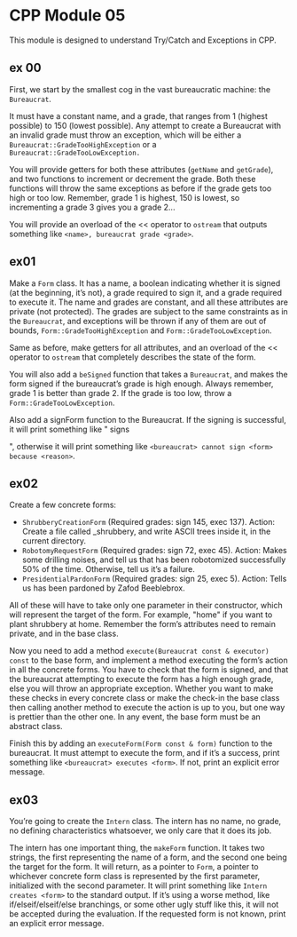 # CPP Module 05

This module is designed to understand Try/Catch and Exceptions in CPP.

## ex 00

First, we start by the smallest cog in the vast bureaucratic machine: the `Bureaucrat`.

It must have a constant name, and a grade, that ranges from 1 (highest possible) to
150 (lowest possible). Any attempt to create a Bureaucrat with an invalid grade must
throw an exception, which will be either a `Bureaucrat::GradeTooHighException` or a
`Bureaucrat::GradeTooLowException.`

You will provide getters for both these attributes (`getName` and `getGrade`), and two
functions to increment or decrement the grade. Both these functions will throw the same
exceptions as before if the grade gets too high or too low. Remember, grade 1 is highest,
150 is lowest, so incrementing a grade 3 gives you a grade 2...

You will provide an overload of the << operator to `ostream` that outputs something
like `<name>, bureaucrat grade <grade>`.

## ex01

Make a `Form` class. It has a name, a boolean indicating whether it is signed (at
the beginning, it’s not), a grade required to sign it, and a grade required to execute it.
The name and grades are constant, and all these attributes are private (not protected).
The grades are subject to the same constraints as in the `Bureaucrat`, and exceptions
will be thrown if any of them are out of bounds, `Form::GradeTooHighException` and
`Form::GradeTooLowException`.

Same as before, make getters for all attributes, and an overload of the << operator
to `ostream` that completely describes the state of the form.

You will also add a `beSigned` function that takes a `Bureaucrat`, and makes the form
signed if the bureaucrat’s grade is high enough. Always remember, grade 1 is better than
grade 2. If the grade is too low, throw a `Form::GradeTooLowException`.

Also add a signForm function to the Bureaucrat. If the signing is successful, it will
print something like "<bureaucrat> signs <form>", otherwise it will print something
like `<bureaucrat> cannot sign <form> because <reason>`.

## ex02

Create a few concrete forms:
* `ShrubberyCreationForm` (Required grades: sign 145, exec 137). Action: Create
a file called <target>_shrubbery, and write ASCII trees inside it, in the current
directory.
* `RobotomyRequestForm` (Required grades: sign 72, exec 45). Action: Makes some
drilling noises, and tell us that <target> has been robotomized successfully 50% of
the time. Otherwise, tell us it’s a failure.
* `PresidentialPardonForm` (Required grades: sign 25, exec 5). Action: Tells us
<target> has been pardoned by Zafod Beeblebrox.

All of these will have to take only one parameter in their constructor, which will
represent the target of the form. For example, "home" if you want to plant shrubbery at
home. Remember the form’s attributes need to remain private, and in the base class.

Now you need to add a method `execute(Bureaucrat const & executor) const` to
the base form, and implement a method executing the form’s action in all the concrete
forms. You have to check that the form is signed, and that the bureaucrat attempting to
execute the form has a high enough grade, else you will throw an appropriate exception.
Whether you want to make these checks in every concrete class or make the check-in the
base class then calling another method to execute the action is up to you, but one way
is prettier than the other one. In any event, the base form must be an abstract class.

Finish this by adding an `executeForm(Form const & form)` function to the bureaucrat. It must attempt to execute the form, and if it’s a success, print something like
`<bureaucrat> executes <form>`. If not, print an explicit error message.

## ex03

You’re going to create the `Intern` class. The intern has no name, no grade, no defining characteristics whatsoever, we only care that it does its job.

The intern has one important thing, the `makeForm` function. It takes two strings, the
first representing the name of a form, and the second one being the target for the form. It
will return, as a pointer to `Form`, a pointer to whichever concrete form class is represented
by the first parameter, initialized with the second parameter. It will print something like
`Intern creates <form>` to the standard output. If it’s using a worse method, like
if/elseif/elseif/else branchings, or some other ugly stuff like this, it will not be accepted
during the evaluation. If the requested form is not known, print an explicit error message.